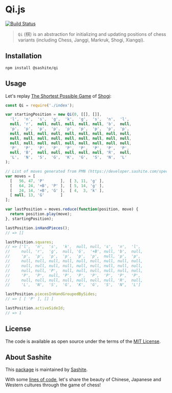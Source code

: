 # Qi.js

[![Build Status](https://travis-ci.org/sashite/qi.js.svg?branch=master)](https://travis-ci.org/sashite/qi.js)

> `Qi` (棋) is an abstraction for initializing and updating positions of chess variants (including Chess, Janggi, Markruk, Shogi, Xiangqi).

## Installation

```shell
npm install @sashite/qi
```

## Usage

Let's replay [The Shortest Possible Game](https://userpages.monmouth.com/~colonel/shortshogi.html) of [Shogi](https://en.wikipedia.org/wiki/Shogi):

```javascript
const Qi = require('./index');

var startingPosition = new Qi(0, [[], []],
  'l',  'n',  's',  'g',  'k',  'g',  's',  'n',  'l',
  null, 'r',  null, null, null, null, null, 'b',  null,
  'p',  'p',  'p',  'p',  'p',  'p',  'p',  'p',  'p',
  null, null, null, null, null, null, null, null, null,
  null, null, null, null, null, null, null, null, null,
  null, null, null, null, null, null, null, null, null,
  'P',  'P',  'P',  'P',  'P',  'P',  'P',  'P',  'P',
  null, 'B',  null, null, null, null, null, 'R',  null,
  'L',  'N',  'S',  'G',  'K',  'G',  'S',  'N',  'L'
);

// List of moves generated from PMN (https://developer.sashite.com/specs/portable-move-notation)
var moves = [
  [   56, 47, 'P'       ],  [ 3, 11, 'g' ],
  [   64, 24, '+B', 'P' ],  [ 5, 14, 'g' ],
  [   24, 14, '+B', 'G' ],  [ 4,  3, 'k' ],
  [ null, 13, 'G'       ]
];

var lastPosition = moves.reduce(function(position, move) {
  return position.play(move);
}, startingPosition);

lastPosition.inHandPieces();
// => []

lastPosition.squares;
// => ['l',  'n',  's',  'k',  null, null, 's',  'n',  'l',
//     null, 'r',  'g',  null, 'G',  '+B', null, 'b',  null,
//     'p',  'p',  'p',  'p',  'p',  'p',  null, 'p',  'p',
//     null, null, null, null, null, null, null, null, null,
//     null, null, null, null, null, null, null, null, null,
//     null, null, 'P',  null, null, null, null, null, null,
//     'P',  'P',  null, 'P',  'P',  'P',  'P',  'P',  'P',
//     null, null, null, null, null, null, null, 'R',  null,
//     'L',  'N',  'S',  'G',  'K',  'G',  'S',  'N',  'L']

lastPosition.piecesInHandGroupedBySides;
// => [ [ 'P' ], [] ]

lastPosition.activeSideId;
// => 1
```

## License

The code is available as open source under the terms of the [MIT License](https://opensource.org/licenses/MIT).

## About Sashite

This [package](https://www.npmjs.com/package/@sashite/qi) is maintained by [Sashite](https://sashite.com/).

With some [lines of code](https://github.com/sashite/), let's share the beauty of Chinese, Japanese and Western cultures through the game of chess!
